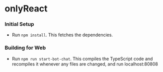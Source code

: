 # onlyReact

### Initial Setup

- Run `npm install`. This fetches the dependencies.

### Building for Web

- Run `npm run start-bot-chat`. This compiles the TypeScript code and recompiles it whenever any files are changed, and run localhost:80808